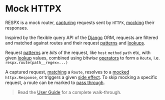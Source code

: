 # Mock HTTPX

RESPX is a mock router, [capturing](guide.md#mock-httpx) requests sent by `HTTPX`, [mocking](guide.md#mocking-responses) their responses.

Inspired by the flexible query API of the [Django](https://www.djangoproject.com/) ORM, requests are filtered and matched against routes and their request [patterns](api.md#patterns) and [lookups](api.md#lookups).

Request [patterns](api.md#patterns) are *bits* of the request, like `host` `method` `path` etc, 
with given [lookup](api.md#lookups) values, combined using *bitwise* [operators](api.md#operators) to form a `Route`,
i.e. `respx.route(path__regex=...)`

A captured request, [matching](guide.md#routing-requests) a `Route`, resolves to a [mocked](guide.md#mock-a-response) `httpx.Response`, or triggers a given [side effect](guide.md#mock-with-a-side-effect).
To skip mocking a specific request, a route can be marked to [pass through](guide.md#pass-through).

> Read the [User Guide](#guide) for a complete walk-through.
